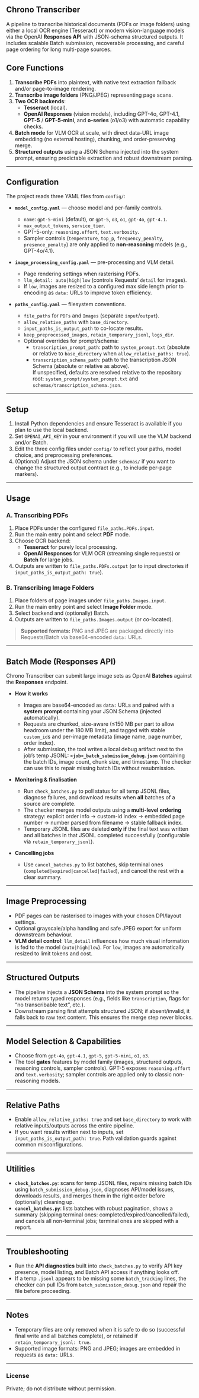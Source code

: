 ## Chrono Transcriber

A pipeline to transcribe historical documents (PDFs or image folders) using either a local OCR engine (Tesseract) or modern vision-language models via the OpenAI **Responses API** with JSON-schema structured outputs. It includes scalable Batch submission, recoverable processing, and careful page ordering for long multi-page sources.


## Core Functions

1. **Transcribe PDFs** into plaintext, with native text extraction fallback and/or page-to-image rendering.  
2. **Transcribe image folders** (PNG/JPEG) representing page scans.  
3. **Two OCR backends**:  
   - **Tesseract** (local).  
   - **OpenAI Responses** (vision models), including GPT-4o, GPT-4.1, **GPT-5** / **GPT-5-mini**, and **o-series** (o1/o3) with automatic capability checks.  
4. **Batch mode** for VLM OCR at scale, with direct data-URL image embedding (no external hosting), chunking, and order-preserving merge.  
5. **Structured outputs** using a JSON Schema injected into the system prompt, ensuring predictable extraction and robust downstream parsing.

---

## Configuration

The project reads three YAML files from `config/`:

- **`model_config.yaml`** — choose model and per-family controls.  
  - `name`: `gpt-5-mini` (default), or `gpt-5`, `o3`, `o1`, `gpt-4o`, `gpt-4.1`.  
  - `max_output_tokens`, `service_tier`.  
  - GPT-5-only: `reasoning.effort`, `text.verbosity`.  
  - Sampler controls (`temperature`, `top_p`, `frequency_penalty`, `presence_penalty`) are only applied to **non-reasoning** models (e.g., GPT-4o/4.1).

- **`image_processing_config.yaml`** — pre-processing and VLM detail.  
  - Page rendering settings when rasterising PDFs.  
  - `llm_detail: auto|high|low` (controls Requests’ `detail` for images).  
  - If `low`, images are resized to a configured max side length prior to encoding as `data:` URLs to improve token efficiency.

- **`paths_config.yaml`** — filesystem conventions.  
  - `file_paths` for `PDFs` and `Images` (separate `input`/`output`).  
  - `allow_relative_paths` with `base_directory`.  
  - `input_paths_is_output_path` to co-locate results.  
  - `keep_preprocessed_images`, `retain_temporary_jsonl`, `logs_dir`.  
  - Optional overrides for prompt/schema:  
    - `transcription_prompt_path`: path to `system_prompt.txt` (absolute or relative to `base_directory` when `allow_relative_paths: true`).  
    - `transcription_schema_path`: path to the transcription JSON Schema (absolute or relative as above).  
    If unspecified, defaults are resolved relative to the repository root: `system_prompt/system_prompt.txt` and `schemas/transcription_schema.json`.

---

## Setup

1. Install Python dependencies and ensure Tesseract is available if you plan to use the local backend.  
2. Set `OPENAI_API_KEY` in your environment if you will use the VLM backend and/or Batch.  
3. Edit the three config files under `config/` to reflect your paths, model choice, and preprocessing preferences.  
4. (Optional) Adjust the JSON schema under `schemas/` if you want to change the structured output contract (e.g., to include per-page markers).

---

## Usage

### A. Transcribing PDFs

1. Place PDFs under the configured `file_paths.PDFs.input`.  
2. Run the main entry point and select **PDF** mode.  
3. Choose OCR backend:  
   - **Tesseract** for purely local processing.  
   - **OpenAI Responses** for VLM OCR (streaming single requests) or **Batch** for large jobs.  
4. Outputs are written to `file_paths.PDFs.output` (or to input directories if `input_paths_is_output_path: true`).

### B. Transcribing Image Folders

1. Place folders of page images under `file_paths.Images.input`.  
2. Run the main entry point and select **Image Folder** mode.  
3. Select backend and (optionally) Batch.  
4. Outputs are written to `file_paths.Images.output` (or co-located).

> **Supported formats:** PNG and JPEG are packaged directly into Requests/Batch via base64-encoded `data:` URLs.

---

## Batch Mode (Responses API)

Chrono Transcriber can submit large image sets as OpenAI **Batches** against the **Responses** endpoint.

- **How it works**  
  - Images are base64-encoded as `data:` URLs and paired with a **system prompt** containing your JSON Schema (injected automatically).  
  - Requests are chunked, size-aware (≤150 MB per part to allow headroom under the 180 MB limit), and tagged with stable `custom_id`s and per-image metadata (image name, page number, order index).  
  - After submission, the tool writes a local debug artifact next to the job’s temp JSONL: **`<job>_batch_submission_debug.json`** containing the batch IDs, image count, chunk size, and timestamp. The checker can use this to repair missing batch IDs without resubmission.

- **Monitoring & finalisation**  
  - Run `check_batches.py` to poll status for all temp JSONL files, diagnose failures, and download results when **all** batches of a source are complete.  
  - The checker merges model outputs using a **multi-level ordering** strategy: explicit order info → custom-id index → embedded page number → number parsed from filename → stable fallback index.  
  - Temporary JSONL files are deleted **only if** the final text was written and all batches in that JSONL completed successfully (configurable via `retain_temporary_jsonl`).

- **Cancelling jobs**  
  - Use `cancel_batches.py` to list batches, skip terminal ones (`completed|expired|cancelled|failed`), and cancel the rest with a clear summary.

---

## Image Preprocessing

- PDF pages can be rasterised to images with your chosen DPI/layout settings.  
- Optional grayscale/alpha handling and safe JPEG export for uniform downstream behaviour.  
- **VLM detail control**: `llm_detail` influences how much visual information is fed to the model (`auto|high|low`). For `low`, images are automatically resized to limit tokens and cost.

---

## Structured Outputs

- The pipeline injects a **JSON Schema** into the system prompt so the model returns typed responses (e.g., fields like `transcription`, flags for “no transcribable text”, etc.).  
- Downstream parsing first attempts structured JSON; if absent/invalid, it falls back to raw text content. This ensures the merge step never blocks.

---

## Model Selection & Capabilities

- Choose from `gpt-4o`, `gpt-4.1`, `gpt-5`, `gpt-5-mini`, `o1`, `o3`.  
- The tool **gates** features by model family (images, structured outputs, reasoning controls, sampler controls). GPT-5 exposes `reasoning.effort` and `text.verbosity`; sampler controls are applied only to classic non-reasoning models.

---

## Relative Paths

- Enable `allow_relative_paths: true` and set `base_directory` to work with relative inputs/outputs across the entire pipeline.  
- If you want results written next to inputs, set `input_paths_is_output_path: true`. Path validation guards against common misconfigurations.

---

## Utilities

- **`check_batches.py`**: scans for temp JSONL files, repairs missing batch IDs using `batch_submission_debug.json`, diagnoses API/model issues, downloads results, and merges them in the right order before (optionally) cleaning up.  
- **`cancel_batches.py`**: lists batches with robust pagination, shows a summary (skipping terminal ones: completed/expired/cancelled/failed), and cancels all non-terminal jobs; terminal ones are skipped with a report.

---

## Troubleshooting

- Run the **API diagnostics** built into `check_batches.py` to verify API key presence, model listing, and Batch API access if anything looks off.  
- If a temp `.jsonl` appears to be missing some `batch_tracking` lines, the checker can pull IDs from `batch_submission_debug.json` and repair the file before proceeding.

---

## Notes

- Temporary files are only removed when it is safe to do so (successful final write and all batches complete), or retained if `retain_temporary_jsonl: true`.  
- Supported image formats: PNG and JPEG; images are embedded in requests as `data:` URLs.

---

### License

Private; do not distribute without permission.
